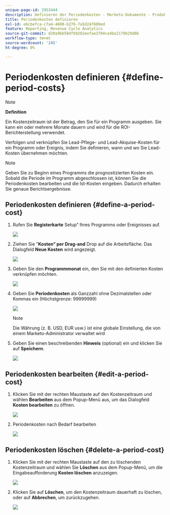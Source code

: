 ```yaml
---
unique-page-id: 2953444
description: Definieren der Periodenkosten - Marketo-Dokumente - Produktdokumentation
title: Periodenkosten definieren
exl-id: e6cbefca-c7a4-4600-b276-7a5d247609ed
feature: Reporting, Revenue Cycle Analytics
source-git-commit: d20a9bb584f69282eefae3704ce4be2179b29d0b
workflow-type: tm+mt
source-wordcount: '245'
ht-degree: 0%

---
```


# Periodenkosten definieren {#define-period-costs}

>[!NOTE]
>
>**Definition**
>
>Ein Kostenzeitraum ist der Betrag, den Sie für ein Programm ausgeben. Sie kann ein oder mehrere Monate dauern und wird für die ROI-Berichterstellung verwendet.

Verfolgen und verknüpfen Sie Lead-Pflege- und Lead-Akquise-Kosten für ein Programm oder Ereignis, indem Sie definieren, wann und wo Sie Lead-Kosten übernehmen möchten.

>[!NOTE]
>
>Geben Sie zu Beginn eines Programms die prognostizierten Kosten ein. Sobald die Periode im Programm abgeschlossen ist, können Sie die Periodenkosten bearbeiten und die Ist-Kosten eingeben. Dadurch erhalten Sie genaue Berichtsergebnisse.

## Periodenkosten definieren {#define-a-period-cost}

1. Rufen Sie **Registerkarte** Setup“ Ihres Programms oder Ereignisses auf.

   ![](assets/image2015-4-24-11-3a13-3a27.png)

1. Ziehen Sie &quot;**Kosten“ per Drag-and** Drop auf die Arbeitsfläche. Das Dialogfeld **Neue Kosten** wird angezeigt.

   ![](assets/image2015-4-24-16-3a31-3a15.png)

1. Geben Sie den **Programmmonat** ein, den Sie mit den definierten Kosten verknüpfen möchten.

   ![](assets/image2015-4-24-16-3a11-3a30.png)

1. Geben Sie **Periodenkosten** als Ganzzahl ohne Dezimalstellen oder Kommas ein (Höchstgrenze: 99999999)

   ![](assets/image2015-4-24-16-3a10-3a24.png)

   >[!NOTE]
   >
   >Die Währung (z. B. USD, EUR usw.) ist eine globale Einstellung, die von einem Marketo-Administrator verwaltet wird

1. Geben Sie einen beschreibenden **Hinweis** (optional) ein und klicken Sie auf **Speichern**.

   ![](assets/image2015-4-24-16-3a21-3a16.png)

## Periodenkosten bearbeiten {#edit-a-period-cost}

1. Klicken Sie mit der rechten Maustaste auf den Kostenzeitraum und wählen **Bearbeiten** aus dem Popup-Menü aus, um das Dialogfeld **Kosten bearbeiten** zu öffnen.

   ![](assets/image2015-4-24-16-3a26-3a29.png)

1. Periodenkosten nach Bedarf bearbeiten

   ![](assets/image2015-4-24-16-3a27-3a38.png)

## Periodenkosten löschen {#delete-a-period-cost}

1. Klicken Sie mit der rechten Maustaste auf den zu löschenden Kostenzeitraum und wählen Sie **Löschen** aus dem Popup-Menü, um die Eingabeaufforderung **Kosten löschen** anzuzeigen.

   ![](assets/image2015-4-24-16-3a33-3a32.png)

1. Klicken Sie auf **Löschen**, um den Kostenzeitraum dauerhaft zu löschen, oder auf **Abbrechen**, um zurückzugehen.

   ![](assets/image2015-4-24-16-3a34-3a38.png)
